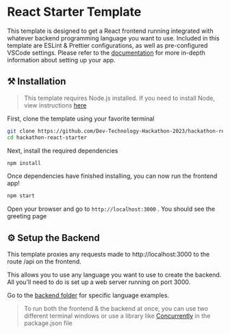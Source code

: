 # React Starter Template

This template is designed to get a React frontend running integrated with whatever backend programming language you want to use. Included in this template are ESLint & Prettier configurations, as well as pre-configured VSCode settings. Please refer to the [documentation](https://dev-technology-hackathon-2023.gitbook.io/docs/) for more in-depth information about setting up your app.

## ⚒️ Installation

> This template requires Node.js installed. If you need to install Node, view instructions [here](https://nodejs.org/en/download)

First, clone the template using your favorite terminal

```bash
git clone https://github.com/Dev-Technology-Hackathon-2023/hackathon-react-starter.git
cd hackathon-react-starter
```

Next, install the required dependencies

```bash
npm install
```

Once dependencies have finished installing, you can now run the frontend app!

```bash
npm start
```

Open your browser and go to `http://localhost:3000` . You should see the greeting page

## ⚙️ Setup the Backend

This template proxies any requests made to http://localhost:3000 to the route /api on the frontend.

This allows you to use any language you want to use to create the backend. All you'll need to do is set up a web server running on port 3000.

Go to the [backend folder](/backend/README.md) for specific language examples.

> To run both the frontend & the backend at once, you can use two different terminal windows or use a library like [Concurrently](https://www.npmjs.com/package/concurrently) in the package.json file
